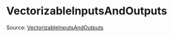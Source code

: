 # VectorizableInputsAndOutputs

Source: [VectorizableInputsAndOutputs](../../../csrc/scheduler/compile_time_info.h#L94)
